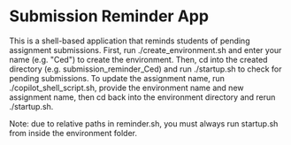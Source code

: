 # Submission Reminder App

This is a shell-based application that reminds students of pending assignment submissions. 
First, run ./create_environment.sh and enter your name (e.g. "Ced") to create the environment. 
Then, cd into the created directory (e.g. submission_reminder_Ced) and run ./startup.sh to check for pending submissions. 
To update the assignment name, run ./copilot_shell_script.sh, provide the environment name and new assignment name, then cd back into the environment directory and rerun ./startup.sh.

Note: due to relative paths in reminder.sh, you must always run startup.sh from inside the environment folder.
